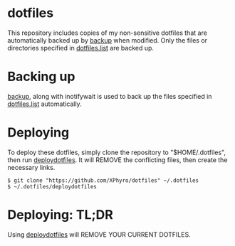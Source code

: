 # dotfiles
This repository includes copies of my non-sensitive dotfiles that are automatically backed up by [backup](backup) when modified. Only the files or directories specified in [dotfiles.list](dotfiles.list) are backed up.

# Backing up
[backup](backup), along with inotifywait is used to back up the files specified in [dotfiles.list](dotfiles.list) automatically.

# Deploying
To deploy these dotfiles, simply clone the repository to "$HOME/.dotfiles", then run [deploydotfiles](deploydotfiles). It will REMOVE the conflicting files, then create the necessary links.

```
$ git clone "https://github.com/XPhyro/dotfiles" ~/.dotfiles
$ ~/.dotfiles/deploydotfiles
```

# Deploying: TL;DR
Using [deploydotfiles](deploydotfiles) will REMOVE YOUR CURRENT DOTFILES.
